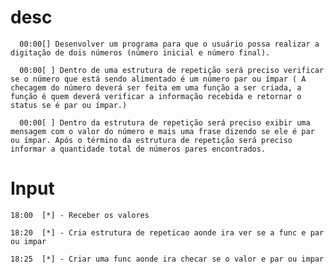 # desc

      00:00[] Desenvolver um programa para que o usuário possa realizar a digitação de dois números (número inicial e número final).
    
      00:00[ ] Dentro de uma estrutura de repetição será preciso verificar se o número que está sendo alimentado é um número par ou ímpar ( A checagem do número deverá ser feita em uma função a ser criada, a função é quem deverá verificar a informação recebida e retornar o status se é par ou ímpar.)
    
      00:00[ ] Dentro da estrutura de repetição será preciso exibir uma mensagem com o valor do número e mais uma frase dizendo se ele é par ou ímpar. Após o término da estrutura de repetição será preciso informar a quantidade total de números pares encontrados.


# Input

    18:00  [*] - Receber os valores

    18:20  [*] - Cria estrutura de repeticao aonde ira ver se a func e par ou impar
    
    18:25  [*] - Criar uma func aonde ira checar se o valor e par ou impar

